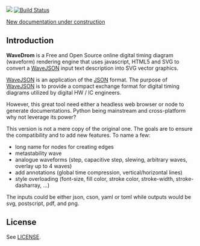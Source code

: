 
![](https://img.shields.io/badge/coverage-94-green)
[![Build Status](https://travis-ci.com/LudwigCRON/pywave.svg?branch=master)](https://travis-ci.com/LudwigCRON/pywave)

[New documentation under construction](https://ludwigcron.github.io/pywave/html/)

## Introduction

**WaveDrom** is a Free and Open Source online digital timing diagram (waveform) rendering engine that uses javascript, HTML5 and SVG to convert a [WaveJSON](https://github.com/drom/wavedrom/wiki/WaveJSON) input text description into SVG vector graphics.

[WaveJSON](https://github.com/drom/wavedrom/wiki/WaveJSON) is an application of the [JSON](http://json.org/) format. The purpose of [WaveJSON](https://github.com/drom/wavedrom/wiki/WaveJSON) is to provide a compact exchange format for digital timing diagrams utilized by digital HW / IC engineers.

However, this great tool need either a headless web browser or node to generate documentations. Python being mainstream and cross-platform why not leverage its power?

This version is not a mere copy of the original one. The goals are to ensure the compatibility and to add new features. To name a few:
- long name for nodes for creating edges
- metastability wave
- analogue waveforms (step, capacitive step, slewing, arbitrary waves, overlay up to 4 waves)
- add annotations (global time compression, vertical/horizontal lines)
- style overloading (font-size, fill color, stroke color, stroke-width, stroke-dasharray, ...)

The inputs could be either json, cson, yaml or toml while outputs would be svg, postscript, pdf, and png.

## License

See [LICENSE](https://github.com/drom/wavedrom/blob/master/LICENSE).
